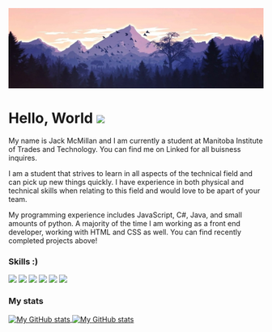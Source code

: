 ![Mountain Range](assets/mountain3.0.jpg "Old school tech")

# Hello, World  <img src="https://raw.githubusercontent.com/MartinHeinz/MartinHeinz/master/wave.gif" width="30px">

My name is Jack McMillan and I am currently a student at Manitoba Institute of Trades and Technology. You can find me on Linked for all buisness inquires.  

I am a student that strives to learn in all aspects of the technical field and can pick up new things quickly. I have experience in both physical and technical skills when relating to this field and would love to be apart of your team. 

My programming experience includes JavaScript, C#, Java, and small amounts of python. A majority of the time I am working as a front end developer, working with HTML and CSS as well. You can find recently completed projects above!

### Skills :)

![](https://img.shields.io/badge/web-html-informational?style=for-the-badge&logo=html5&logoColor=white&color=51be8d)
![](https://img.shields.io/badge/web-css-informational?style=for-the-badge&logo=css3&logoColor=white&color=51be8d)
![](https://img.shields.io/badge/code-javascript-informational?style=for-the-badge&logo=javascript&logoColor=white&color=51be8d)
![](https://img.shields.io/badge/code-c%23-informational?style=for-the-badge&logo=csharp&logoColor=white&color=51be8d)
![](https://img.shields.io/badge/code-java-informational?style=for-the-badge&logo=java&logoColor=white&color=51be8d)
![](https://img.shields.io/badge/code-python-informational?style=for-the-badge&logo=python&logoColor=white&color=51be8d)



### My stats

<a href="https://github.com/JackMcMillan21">
  <img height="205px" align="center" src="https://github-readme-stats.vercel.app/api?username=JackMcMillan21&theme=vue&show_icons=true" alt="My GitHub stats" />
</a>
<a href="https://github.com/JackMcMillan21">
  <img align="center" src="https://github-readme-stats.vercel.app/api/top-langs/?username=JackMcMillan21&theme=vue&hide=Ruby&show_icons=true&langs_count=3" alt="My 
  GitHub stats"/>
</a>
